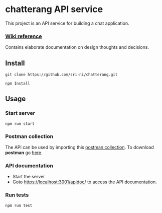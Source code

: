 # chatterang API service
This project is an API service for building a chat application.
### [Wiki reference](https://github.com/sri-ni/chatterang/wiki) 
Contains elaborate documentation on design thoughts and decisions.

## Install
`git clone https://github.com/sri-ni/chatterang.git`

`npm Install`

## Usage

### Start server
`npm run start`

### Postman collection
The API can be used by importing this [postman collection](https://www.getpostman.com/collections/1c0944ec54b12ec1b864).
To download **postman** go [here](https://www.getpostman.com/).

### API documentation
- Start the server 
- Goto [https://localhost:3001/apidoc/](https://localhost:3001/apidoc/) to access the API documentation.

### Run tests
`npm run test`
